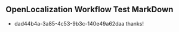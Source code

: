 ## OpenLocalization Workflow Test MarkDown
* dad44b4a-3a85-4c53-9b3c-140e49a62daa thanks!

<!--HONumber=Aug16_HO5-->


